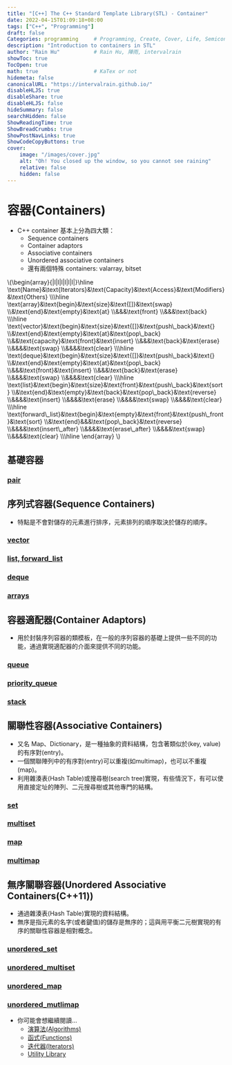 ```yaml
---
title: "[C++] The C++ Standard Template Library(STL) - Container"
date: 2022-04-15T01:09:18+08:00
tags: ["C++", "Programming"]
draft: false
Categories: programming     # Programming, Create, Cover, Life, Semiconductor, Leetcode, Logic Design, Daily, OS, CS50, CA
description: "Introduction to containers in STL"
author: "Rain Hu"           # Rain Hu, 陣雨, intervalrain
showToc: true
TocOpen: true
math: true                  # KaTex or not
hidemeta: false
canonicalURL: "https://intervalrain.github.io/"
disableHLJS: true
disableShare: true
disableHLJS: false
hideSummary: false
searchHidden: false
ShowReadingTime: true
ShowBreadCrumbs: true
ShowPostNavLinks: true
ShowCodeCopyButtons: true
cover:
    image: "/images/cover.jpg"
    alt: "Oh! You closed up the window, so you cannot see raining"
    relative: false
    hidden: false
---
```


# 容器(Containers)

+ C++ container 基本上分為四大類：
    + Sequence containers
    + Container adaptors
    + Associative containers
    + Unordered associative containers
    + 還有兩個特殊 containers: valarray, bitset

\\(\begin{array}{|l|l|l|l|l|l|}\hline
\text{Name}&\text{Iterators}&\text{Capacity}&\text{Access}&\text{Modifiers}&\text{Others}
\\\\\hline
\text{array}&\text{begin}&\text{size}&\text{[]}&\text{swap}
\\\\&\text{end}&\text{empty}&\text{at}
\\\\&&&\text{front}
\\\\&&&\text{back}
\\\\\hline
\text{vector}&\text{begin}&\text{size}&\text{[]}&\text{push\\_back}&\text{}
\\\\&\text{end}&\text{empty}&\text{at}&\text{pop\\_back}
\\\\&&\text{capacity}&\text{front}&\text{insert}
\\\\&&&\text{back}&\text{erase}
\\\\&&&&\text{swap}
\\\\&&&&\text{clear}
\\\\\hline
\text{deque}&\text{begin}&\text{size}&\text{[]}&\text{push\\_back}&\text{}
\\\\&\text{end}&\text{empty}&\text{at}&\text{pop\\_back}
\\\\&&&\text{front}&\text{insert}
\\\\&&&\text{back}&\text{erase}
\\\\&&&&\text{swap}
\\\\&&&&\text{clear}
\\\\\hline
\text{list}&\text{begin}&\text{size}&\text{front}&\text{push\\_back}&\text{sort}
\\\\&\text{end}&\text{empty}&\text{back}&\text{pop\\_back}&\text{reverse}
\\\\&&&&\text{insert}
\\\\&&&&\text{erase}
\\\\&&&&\text{swap}
\\\\&&&&\text{clear}
\\\\\hline
\text{forward\\_list}&\text{begin}&\text{empty}&\text{front}&\text{push\\_front}&\text{sort}
\\\\&\text{end}&&&\text{pop\\_back}&\text{reverse}
\\\\&&&&\text{insert\\_after}
\\\\&&&&\text{erase\\_after}
\\\\&&&&\text{swap}
\\\\&&&&\text{clear}
\\\\\hline
\end{array}
\\) 


## 基礎容器
### [pair](/posts/c++/stl_pair)
## 序列式容器(Sequence Containers)
+ 特點是不會對儲存的元素進行排序，元素排列的順序取決於儲存的順序。
### [vector](/posts/c++/stl_vector)
### [list, forward_list](/posts/c++/stl_list)
### [deque](/posts/c++/stl_deque)
### [arrays](/posts/c++/stl_arrays)
## 容器適配器(Container Adaptors)
+ 用於封裝序列容器的類模板，在一般的序列容器的基礎上提供一些不同的功能，通過實現適配器的介面來提供不同的功能。
### [queue](/posts/c++/stl_queue)
### [priority_queue](/posts/c++/stl_priority_queue)
### [stack](/posts/c++/stl_stack)
## 關聯性容器(Associative Containers)
+ 又名 Map、Dictionary，是一種抽象的資料結構，包含著類似於(key, value)的有序對(entry)。
+ 一個關聯陣列中的有序對(entry)可以重複(如multimap)，也可以不重複(map)。
+ 利用雜湊表(Hash Table)或搜尋樹(search tree)實現，有些情況下，有可以使用直接定址的陣列、二元搜尋樹或其他專門的結構。
### [set](/posts/c++/stl_set)
### [multiset](/posts/c++/stl_multiset)
### [map](/posts/c++/stl_map)
### [multimap](/posts/c++/stl_multimap)
## 無序關聯容器(Unordered Associative Containers(C++11))
+ 通過雜湊表(Hash Table)實現的資料結構。
+ 無序是指元素的名字(或者鍵值)的儲存是無序的；這與用平衡二元樹實現的有序的關聯性容器是相對概念。
### [unordered_set](/posts/c++/stl_unordered_set)
### [unordered_multiset](/posts/c++/stl_unordered_multiset)
### [unordered_map](/posts/c++/stl_unordered_map)
### [unordered_mutlimap](/posts/c++/stl_unordered_multimap)

+ 你可能會想繼續閱讀…
    + [演算法(Algorithms)](/posts/c++/stl_algo)
    + [函式(Functions)](/posts/c++/stl_function)
    + [迭代器(Iterators)](/posts/c++/stl_iterator)
    + [Utility Library](/posts/c++/stl_util)